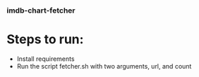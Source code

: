 ### imdb-chart-fetcher
# Steps to run:
- Install requirements
- Run the script fetcher.sh with two arguments, url, and count



